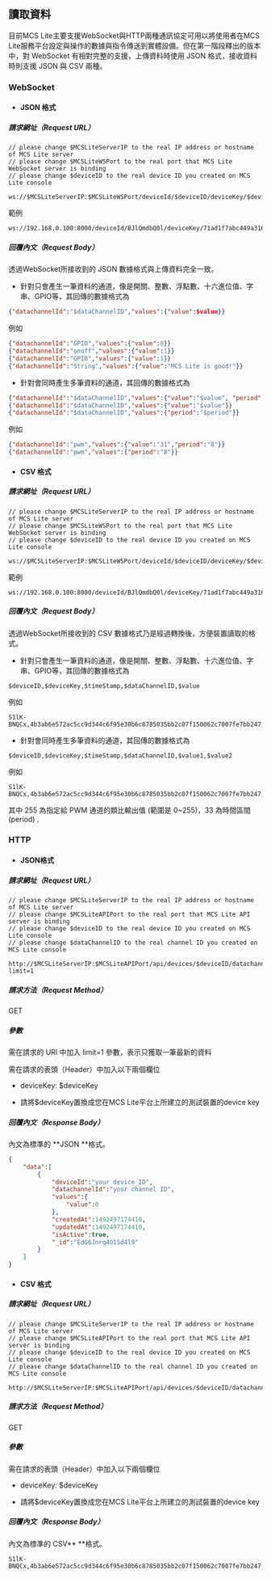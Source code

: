 ## 讀取資料

目前MCS Lite主要支援WebSocket與HTTP兩種通訊協定可用以將使用者在MCS Lite服務平台設定與操作的數據與指令傳送到實體設備。但在第一階段釋出的版本中，對 WebSocket 有相對完整的支援，上傳資料時使用 JSON 格式，接收資料時則支援 JSON 與 CSV 兩種。

### WebSocket

* #### JSON 格式

##### 請求網址（Request URL）

```
// please change $MCSLiteServerIP to the real IP address or hostname of MCS Lite server
// please change $MCSLiteWSPort to the real port that MCS Lite WebSocket server is binding
// please change $deviceID to the real device ID you created on MCS Lite console

ws://$MCSLiteServerIP:$MCSLiteWSPort/deviceId/$deviceID/deviceKey/$deviceKey/viewer
```

範例

```
ws://192.168.0.100:8000/deviceId/BJlQmdbQ0l/deviceKey/71ad1f7abc449a3168cc712291198f7de1ab5603e148dce1228c30e0bcea509f/viewer
```

##### 回覆內文（Request Body）

透過WebSocket所接收到的 JSON 數據格式與上傳資料完全一致。

* 針對只會產生一筆資料的通道，像是開關、整數、浮點數、十六進位值、字串、GPIO等，其回傳的數據格式為

```JSON
{"datachannelId":"$dataChannelID","values":{"value":$value}}
```

例如

```JSON
{"datachannelId":"GPIO","values":{"value":0}}
{"datachannelId":"onoff","values":{"value":1}}
{"datachannelId":"GPIO","values":{"value":1}}
{"datachannelId":"String","values":{"value":"MCS Lite is good!"}}
```

* 針對會同時產生多筆資料的通道，其回傳的數據格式為

```JSON
{"datachannelId":"$dataChannelID","values":{"value":"$value", "period":"$period"}}
{"datachannelId":"$dataChannelID","values":{"value":"$value"}}
{"datachannelId":"$dataChannelID","values":{"period":"$period"}}
```

例如

```JSON
{"datachannelId":"pwm","values":{"value":"31","period":"8"}}
{"datachannelId":"pwm","values":{"period":"8"}}
```

* #### CSV 格式

##### 請求網址（Request URL）

```
// please change $MCSLiteServerIP to the real IP address or hostname of MCS Lite server
// please change $MCSLiteWSPort to the real port that MCS Lite WebSocket server is binding
// please change $deviceID to the real device ID you created on MCS Lite console

ws://$MCSLiteServerIP:$MCSLiteWSPort/deviceId/$deviceID/deviceKey/$deviceKey/csv
```

範例

```
ws://192.168.0.100:8000/deviceId/BJlQmdbQ0l/deviceKey/71ad1f7abc449a3168cc712291198f7de1ab5603e148dce1228c30e0bcea509f/csv
```

##### 回覆內文（Request Body）

透過WebSocket所接收到的 CSV 數據格式乃是經過轉換後，方便裝置讀取的格式。

* 針對只會產生一筆資料的通道，像是開關、整數、浮點數、十六進位值、字串、GPIO等，其回傳的數據格式為

```
$deviceID,$deviceKey,$timeStamp,$dataChannelID,$value
```

例如

```
S1lK-BNQCx,4b3ab6e572ac5cc9d344c6f95e30b6c8785035bb2c07f150062c7007fe7bb247,1493108019302,control_gpio,1
```

* 針對會同時產生多筆資料的通道，其回傳的數據格式為

```
$deviceID,$deviceKey,$timeStamp,$dataChannelID,$value1,$value2
```

例如

```
S1lK-BNQCx,4b3ab6e572ac5cc9d344c6f95e30b6c8785035bb2c07f150062c7007fe7bb247,1493112039310,control_pwm,255,33
```

其中 255 為指定給 PWM 通道的類比輸出值 \(範圍是 0~255\)，33 為時間區間 \(period\)  .

### HTTP

* #### JSON格式

##### 請求網址（Request URL）

```
// please change $MCSLiteServerIP to the real IP address or hostname of MCS Lite server
// please change $MCSLiteAPIPort to the real port that MCS Lite API server is binding
// please change $deviceID to the real device ID you created on MCS Lite console
// please change $dataChannelID to the real channel ID you created on MCS Lite console

http://$MCSLiteServerIP:$MCSLiteAPIPort/api/devices/$deviceID/datachannels/$dataChannelID/datapoints?limit=1
```

##### 請求方法（Request Method）

GET

##### 參數

需在請求的 URI 中加入 limit=1 參數，表示只獲取一筆最新的資料

需在請求的表頭（Header）中加入以下兩個欄位

* deviceKey: $deviceKey

* 請將$deviceKey置換成您在MCS Lite平台上所建立的測試裝置的device key

##### 回覆內文（Response Body）

內文為標準的 **JSON **格式。

```JSON
{
    "data":[
        {
            "deviceId":"your device ID",
            "datachannelId":"your channel ID",
            "values":{
                "value":0
            },
            "createdAt":1492497174410,
            "updatedAt":1492497174410,
            "isActive":true,
            "_id":"EdG6Jnrq4O1Sd4l9"
        }
    ]
}
```

* #### CSV 格式

##### 請求網址（Request URL）

```
// please change $MCSLiteServerIP to the real IP address or hostname of MCS Lite server
// please change $MCSLiteAPIPort to the real port that MCS Lite API server is binding
// please change $deviceID to the real device ID you created on MCS Lite console
// please change $dataChannelID to the real channel ID you created on MCS Lite console

http://$MCSLiteServerIP:$MCSLiteAPIPort/api/devices/$deviceID/datachannels/$dataChannelID/datapoints.csv
```

##### 請求方法（Request Method）

GET

##### 參數

需在請求的表頭（Header）中加入以下兩個欄位

* deviceKey: $deviceKey

* 請將$deviceKey置換成您在MCS Lite平台上所建立的測試裝置的device key

##### 回覆內文（Response Body）

內文為標準的 CSV** **格式。

```
S1lK-BNQCx,4b3ab6e572ac5cc9d344c6f95e30b6c8785035bb2c07f150062c7007fe7bb247,1493108019302,control_gpio,1
```
